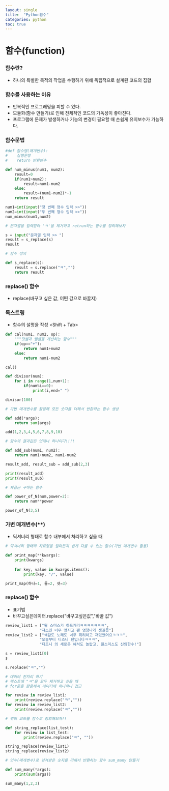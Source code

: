 ```yaml
---
layout: single
title:  "Python함수"
categories: python
toc: true
---
```


# 함수(function)

### 함수란?
- 하나의 특별한 목적의 작업을 수행하기 위해 독립적으로 설계된 코드의 집합

### 함수를 사용하는 이유
- 반복적인 프로그래밍을 피할 수 있다.
- 모듈화(함수 만들기)로 인해 전체적인 코드의 가독성이 좋아진다.
- 프로그램에 문제가 발생하거나 기능의 변경이 필요할 때 손쉽게 유지보수가 가능하다.

### 함수문법 


```python
#def 함수명(매개변수):
#    실행문장
#    return 반환변수
```


```python
def num_minus(num1, num2):
    result=0
    if(num1>num2):
        result=num1-num2
    else:
        result=(num1-num2)*-1
    return result
```


```python
num1=int(input("첫 번째 정수 입력 >>"))
num2=int(input("두 번째 정수 입력 >>"))
num_minus(num1,num2)
```


```python
# 문자열을 입력받아 'ㅋ'을 제거하고 retrun하는 함수를 정의해보자

s = input("문자열 입력 >> ")
result = s_replace(s)
result
```


```python
# 함수 정의

def s_replace(s):
    result = s.replace("ㅋ","")
    return result 
```

### replace() 함수
- replace(바꾸고 싶은 값, 어떤 값으로 바꿀지)

### 독스트링
- 함수의 설명을 작성 <Shift + Tab>


```python
def cal(num1, num2, op):
    """덧셈과 뺄셈을 계산하는 함수"""
    if(op=="+"):
        return num1+num2
    else:
        return num1-num2
```


```python
cal()
```


```python
def divisor(num):
    for i in range(1,num+1):
        if(num%i==0):
            print(i,end=" ")
```


```python
divisor(100)
```


```python
# 가변 매개변수를 활용해 모든 숫자를 더해서 반환하는 함수 생성

def add(*args):
    return sum(args)
```


```python
add(1,2,3,4,5,6,7,8,9,10)
```


```python
# 함수의 결과값은 언제나 하나이다!!!!

def add_sub(num1, num2):
    return num1+num2, num1-num2
```


```python
result_add, result_sub = add_sub(2,3)
```


```python
print(result_add)
print(result_sub)
```


```python
# 제곱근 구하는 함수

def power_of_N(num,power=2):
    return num**power
```


```python
power_of_N(3,5)
```

### 가변 매개변수(**)
- 딕셔너리 형태로 함수 내부에서 처리하고 싶을 때


```python
# 딕셔너리 형태의 자료형을 얼마든지 쉽게 다룰 수 있는 함수(가변 매개변수 활용)

def print_map(**kwargs):
    print(kwargs)
    
    for key, value in kwargs.items():
        print(key, "/", value)
```


```python
print_map(하나=1, 둘=2, 셋=3)
```

### replace() 함수
- 표기법
 - 바꾸고싶은데이터.replace("바꾸고싶은값","바꿀 값")


```python
review_list1 = ["윌 스미스가 하드캐리ㅋㅋㅋㅋㅋㅋㅋ",
               "쟈스민 너무 멋지고 팬 엄청나게 생길듯"]
review_list2 = ["색감도 노래도 너무 화려하고 재밌었어요ㅋㅋㅋ",
               "오늘부터 디즈니 팬입니다ㅋㅋㅋ",
               "디즈니 의 새로운 해석도 놀랍고. 윌스미스도 신의한수!"]
```


```python
s = review_list1[0]
s
```


```python
s.replace("ㅋ","")
```


```python
# 데이터 전처리 하기
# 텍스트에 "ㅋ"을 모두 제거하고 싶을 때
# for문을 활용해서 데이터에 하나하나 접근

for review in review_list1:
    print(review.replace("ㅋ",""))
for review in review_list2:
    print(review.replace("ㅋ",""))
```


```python
# 위의 코드를 함수로 정의해보자!!

def string_replace(list_test):
    for review in list_test:
        print(review.replace("ㅋ", ""))
```


```python
string_replace(review_list1)
string_replace(review_list2)
```


```python
# 인수(매개변수)로 넘겨받은 숫자를 더해서 반환하는 함수 sum_many 만들기

def sum_many(*args):
    print(sum(args))
```


```python
sum_many(1,2,3)
```
